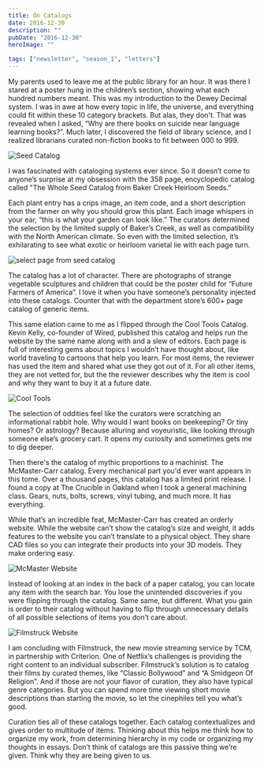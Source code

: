 ```yaml
---
title: On Catalogs
date: 2016-12-30
description: ""
pubDate: "2016-12-30"
heroImage: ""

tags: ["newsletter", "season_1", "letters"]
---
```




My parents used to leave me at the public library for an hour. It was there I stared at a poster hung in the children’s section, showing what each hundred numbers meant. This was my introduction to the Dewey Decimal system. I was in awe at how every topic in life, the universe, and everything could fit within these 10 category brackets. But alas, they don't. That was revealed when I asked, “Why are there books on suicide near language learning books?”. Much later, I discovered the field of library science, and I realized librarians curated non-fiction books to fit between 000 to 999.

![Seed Catalog](https://gallery.tinyletterapp.com/b7acb1dd09358f1ed19f16a562a005fc08d42511/images/e226b2db-38c5-430c-bad3-a893a40f30ec.jpg)

I was fascinated with cataloging systems ever since. So it doesn’t come to anyone’s surprise at my obsession with the 358 page, encyclopedic catalog called "The Whole Seed Catalog from Baker Creek Heirloom Seeds.”

Each plant entry has a crips image, an item code, and a short description from the farmer on why you should grow this plant. Each image whispers in your ear, “this is what your garden can look like.” The curators determined the selection by the limited supply of Baker’s Creek, as well as compatibility with the North American climate. So even with the limited selection, it’s exhilarating to see what exotic or heirloom varietal lie with each page turn.

![select page from seed catalog](https://gallery.tinyletterapp.com/b7acb1dd09358f1ed19f16a562a005fc08d42511/images/84608acc-a647-4f76-8ae7-aab1075195ee.jpg)

The catalog has a lot of character. There are photographs of strange vegetable sculptures and children that could be the poster child for “Future Farmers of America”. I love it when you have someone’s personality injected into these catalogs. Counter that with the department store’s 600+ page catalog of generic items.

This same elation came to me as I flipped through the Cool Tools Catalog. Kevin Kelly, co-founder of Wired, published this catalog and helps run the website by the same name along with and a slew of editors. Each page is full of interesting gems about topics I wouldn’t have thought about, like world traveling to cartoons that help you learn. For most items, the reviewer has used the item and shared what use they got out of it. For all other items, they are not vetted for, but the the reviewer describes why the item is cool and why they want to buy it at a future date.

![Cool Tools](https://gallery.tinyletterapp.com/b7acb1dd09358f1ed19f16a562a005fc08d42511/images/038ad0c8-4791-4661-9b0d-c6a24444604a.jpg)

The selection of oddities feel like the curators were scratching an informational rabbit hole. Why would I want books on beekeeping? Or tiny homes? Or astrology? Because alluring and voyeuristic, like looking through someone else’s grocery cart. It opens my curiosity and sometimes gets me to dig deeper.

Then there's the catalog of mythic proportions to a machinist. The McMaster-Carr catalog. Every mechanical part you'd ever want appears in this tome. Over a thousand pages, this catalog has a limited print release. I found a copy at The Crucible in Oakland when I took a general machining class. Gears, nuts, bolts, screws, vinyl tubing, and much more. It has everything.

While that’s an incredible feat, McMaster-Carr has created an orderly website. While the website can’t show the catalog’s size and weight, it adds features to the website you can’t translate to a physical object. They share CAD files so you can integrate their products into your 3D models. They make ordering easy.

![McMaster Website](https://gallery.tinyletterapp.com/b7acb1dd09358f1ed19f16a562a005fc08d42511/images/94d0094b-81fd-4aad-9b60-aab116eb8f58.png)

Instead of looking at an index in the back of a paper catalog, you can locate any item with the search bar. You lose the unintended discoveries if you were flipping through the catalog. Same same, but different. What you gain is order to their catalog without having to flip through unnecessary details of all possible selections of items you don’t care about.

![Filmstruck Website](https://gallery.tinyletterapp.com/b7acb1dd09358f1ed19f16a562a005fc08d42511/images/96893864-b605-4d7b-8c26-66c6782f6bfe.png)

I am concluding with Filmstruck, the new movie streaming service by TCM, in partnership with Criterion. One of Netflix’s challenges is providing the right content to an individual subscriber. Filmstruck’s solution is to catalog their films by curated themes, like “Classic Bollywood” and “A Smidgeon Of Religion”. And if those are not your flavor of curation, they also have typical genre categories. But you can spend more time viewing short movie descriptions than starting the movie, so let the cinephiles tell you what’s good.




Curation ties all of these catalogs together. Each catalog contextualizes and gives order to multitude of items. Thinking about this helps me think how to organize my work, from determining hierarchy in my code or organizing my thoughts in essays. Don’t think of catalogs are this passive thing we’re given. Think why they are being given to us.
